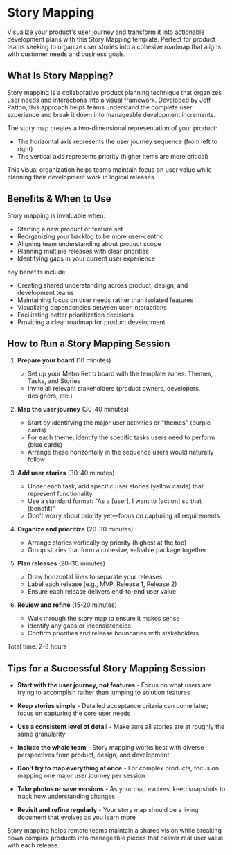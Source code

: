 # Story Mapping

Visualize your product's user journey and transform it into actionable development plans with this Story Mapping template. Perfect for product teams seeking to organize user stories into a cohesive roadmap that aligns with customer needs and business goals.

## What Is Story Mapping?

Story mapping is a collaborative product planning technique that organizes user needs and interactions into a visual framework. Developed by Jeff Patton, this approach helps teams understand the complete user experience and break it down into manageable development increments.

The story map creates a two-dimensional representation of your product:
- The horizontal axis represents the user journey sequence (from left to right)
- The vertical axis represents priority (higher items are more critical)

This visual organization helps teams maintain focus on user value while planning their development work in logical releases.

## Benefits & When to Use

Story mapping is invaluable when:
- Starting a new product or feature set
- Reorganizing your backlog to be more user-centric
- Aligning team understanding about product scope
- Planning multiple releases with clear priorities
- Identifying gaps in your current user experience

Key benefits include:
- Creating shared understanding across product, design, and development teams
- Maintaining focus on user needs rather than isolated features
- Visualizing dependencies between user interactions
- Facilitating better prioritization decisions
- Providing a clear roadmap for product development

## How to Run a Story Mapping Session

1. **Prepare your board** (10 minutes)
   - Set up your Metro Retro board with the template zones: Themes, Tasks, and Stories
   - Invite all relevant stakeholders (product owners, developers, designers, etc.)

2. **Map the user journey** (30-40 minutes)
   - Start by identifying the major user activities or "themes" (purple cards)
   - For each theme, identify the specific tasks users need to perform (blue cards)
   - Arrange these horizontally in the sequence users would naturally follow

3. **Add user stories** (30-40 minutes)
   - Under each task, add specific user stories (yellow cards) that represent functionality
   - Use a standard format: "As a [user], I want to [action] so that [benefit]"
   - Don't worry about priority yet—focus on capturing all requirements

4. **Organize and prioritize** (20-30 minutes)
   - Arrange stories vertically by priority (highest at the top)
   - Group stories that form a cohesive, valuable package together

5. **Plan releases** (20-30 minutes)
   - Draw horizontal lines to separate your releases
   - Label each release (e.g., MVP, Release 1, Release 2)
   - Ensure each release delivers end-to-end user value

6. **Review and refine** (15-20 minutes)
   - Walk through the story map to ensure it makes sense
   - Identify any gaps or inconsistencies
   - Confirm priorities and release boundaries with stakeholders

Total time: 2-3 hours

## Tips for a Successful Story Mapping Session

- **Start with the user journey, not features** - Focus on what users are trying to accomplish rather than jumping to solution features
  
- **Keep stories simple** - Detailed acceptance criteria can come later; focus on capturing the core user needs

- **Use a consistent level of detail** - Make sure all stories are at roughly the same granularity

- **Include the whole team** - Story mapping works best with diverse perspectives from product, design, and development

- **Don't try to map everything at once** - For complex products, focus on mapping one major user journey per session

- **Take photos or save versions** - As your map evolves, keep snapshots to track how understanding changes

- **Revisit and refine regularly** - Your story map should be a living document that evolves as you learn more

Story mapping helps remote teams maintain a shared vision while breaking down complex products into manageable pieces that deliver real user value with each release.